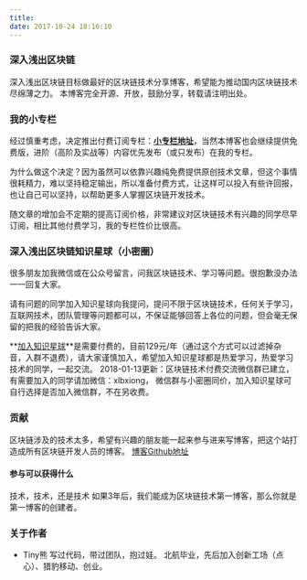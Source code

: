 ```yaml
---
title: 
date: 2017-10-24 18:16:10
---
```


### 深入浅出区块链

深入浅出区块链目标做最好的区块链技术分享博客，希望能为推动国内区块链技术尽绵薄之力。
本博客完全开源、开放，鼓励分享，转载请注明出处。

### 我的小专栏

经过慎重考虑，决定推出付费订阅专栏：**[小专栏地址](https://xiaozhuanlan.com/blockchaincore)**，当然本博客也会继续提供免费版，进阶（高阶及实战等）内容优先发布（或只发布）在我的专栏。

为什么做这个决定？因为虽然可以依靠兴趣纯免费提供原创技术文章，但这个事情很耗精力，难以坚持稳定输出，所以准备付费方式，让这样可以投入有些许回报，也让自己可以坚持，以帮助更多人掌握区块链开发技术。

随文章的增加会不定期的提高订阅价格，非常建议对区块链技术有兴趣的同学尽早订阅，相比其他付费学习，我的专栏性价比很高。

### 深入浅出区块链知识星球（小密圈）
很多朋友加我微信或在公众号留言，问我区块链技术、学习等问题。很抱歉没办法一一回复大家。

请有问题的同学加入知识星球向我提问，提问不限于区块链技术，任何关于学习，互联网技术，团队管理等问题都可以，不保证能够回答上各位的问题，但会毫无保留的把我的经验告诉大家。

**[加入知识星球](https://t.xiaomiquan.com/RfAu7uj)**是需要付费的，目前129元/年（通过这个方式可以过滤掉杂音，入群不退费），请大家谨慎加入，希望加入知识星球都是热爱学习，热爱学习技术的同学，一起交流。
2018-01-13更新：区块链技术付费交流微信群已建立，有需要加入的同学请加微信：xlbxiong， 微信群与小密圈同价，加入知识星球可自行选择是否加入微信群，不在另收费。


### 贡献
区块链涉及的技术太多，希望有兴趣的朋友能一起来参与进来写博客，把这个站打造成所有区块链开发人员的博客。
[博客Github地址](https://github.com/xilibi2003/learnblockchain)


#### 参与可以获得什么
技术，技术，还是技术
如果3年后，我们能成为区块链技术第一博客，那么你就是第一博客的创建者。


### 关于作者
* Tiny熊
  写过代码，带过团队，抱过娃。
  北航毕业，先后加入创新工场（点心）、猎豹移动、创业。




